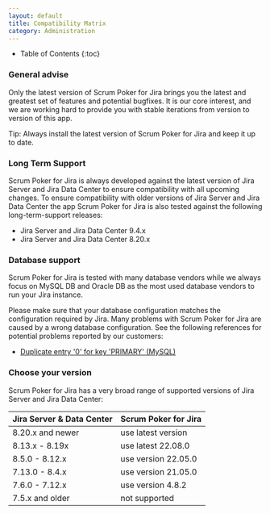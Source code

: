 ```yaml
---
layout: default
title: Compatibility Matrix
category: Administration
---
```


* Table of Contents
{:toc}

### General advise

Only the latest version of Scrum Poker for Jira brings you the latest and greatest set of features and potential bugfixes.
It is our core interest, and we are working hard to provide you with stable iterations from version to version of this app.

Tip: Always install the latest version of Scrum Poker for Jira and keep it up to date.

### Long Term Support

Scrum Poker for Jira is always developed against the latest version of Jira Server and Jira Data Center to ensure compatibility with all upcoming changes.
To ensure compatibility with older versions of Jira Server and Jira Data Center the app Scrum Poker for Jira is also tested against the following long-term-support releases:

* Jira Server and Jira Data Center 9.4.x
* Jira Server and Jira Data Center 8.20.x

### Database support

Scrum Poker for Jira is tested with many database vendors while we always focus on MySQL DB and Oracle DB as the most used database vendors to run your Jira instance.

Please make sure that your database configuration matches the configuration required by Jira.
Many problems with Scrum Poker for Jira are caused by a wrong database configuration.
See the following references for potential problems reported by our customers:

* [Duplicate entry '0' for key 'PRIMARY' (MySQL)](https://confluence.atlassian.com/jirakb/duplicate-entry-errors-in-logs-after-upgrading-jira-server-with-mysql-database-646251198.html)

### Choose your version

Scrum Poker for Jira has a very broad range of supported versions of Jira Server and Jira Data Center:

| Jira Server & Data Center | Scrum Poker for Jira |
| ------------------------- | -------------------- |
| 8.20.x and newer          | use latest version   |
| 8.13.x - 8.19x            | use latest 22.08.0   |
| 8.5.0 - 8.12.x            | use version 22.05.0  |
| 7.13.0 - 8.4.x            | use version 21.05.0  |
| 7.6.0 - 7.12.x            | use version 4.8.2    |
| 7.5.x and older           | not supported        |
